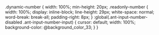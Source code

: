 .dynamic-number {
    width: 100%;
    min-height: 20px;
    .readonly-number {
        width: 100%;
        display: inline-block;
        line-height: 29px;
        white-space: normal;
        word-break: break-all;
        padding-right: 8px;
    }
    :global(.ant-input-number-disabled .ant-input-number-input) {
        cursor: default;
        width: 100%;
        background-color: @background_color_33;
    }
}
